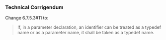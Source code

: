 ### Technical Corrigendum

Change 6.7.5.3#11 to:

> If, in a parameter declaration, an identifier can be treated as a typedef name
> or as a parameter name, it shall be taken as a typedef name.
